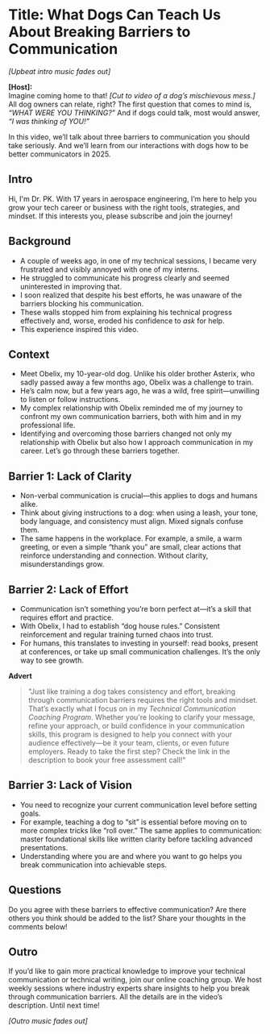 # Title: What Dogs Can Teach Us About Breaking Barriers to Communication

*[Upbeat intro music fades out]*  

**[Host]:**  
Imagine coming home to that! *[Cut to video of a dog’s mischievous mess.]* All dog owners can relate, right? The first question that comes to mind is, *“WHAT WERE YOU THINKING?”* And if dogs could talk, most would answer, *“I was thinking of YOU!”*  

In this video, we’ll talk about three barriers to communication you should take seriously. And we’ll learn from our interactions with dogs how to be better communicators in 2025.  

## Intro  
Hi, I'm Dr. PK. With 17 years in aerospace engineering, I’m here to help you grow your tech career or business with the right tools, strategies, and mindset. If this interests you, please subscribe and join the journey!  

## Background  
- A couple of weeks ago, in one of my technical sessions, I became very frustrated and visibly annoyed with one of my interns.  
- He struggled to communicate his progress clearly and seemed uninterested in improving that.  
- I soon realized that despite his best efforts, he was unaware of the barriers blocking his communication.  
- These walls stopped him from explaining his technical progress effectively and, worse, eroded his confidence to *ask* for help.  
- This experience inspired this video.  

## Context  
- Meet Obelix, my 10-year-old dog. Unlike his older brother Asterix, who sadly passed away a few months ago, Obelix was a challenge to train.  
- He’s calm now, but a few years ago, he was a wild, free spirit—unwilling to listen or follow instructions.  
- My complex relationship with Obelix reminded me of my journey to confront my own communication barriers, both with him and in my professional life.  
- Identifying and overcoming those barriers changed not only my relationship with Obelix but also how I approach communication in my career. Let’s go through these barriers together.  

## Barrier 1: Lack of Clarity  
- Non-verbal communication is crucial—this applies to dogs and humans alike.  
- Think about giving instructions to a dog: when using a leash, your tone, body language, and consistency must align. Mixed signals confuse them.  
- The same happens in the workplace. For example, a smile, a warm greeting, or even a simple “thank you” are small, clear actions that reinforce understanding and connection. Without clarity, misunderstandings grow.  

## Barrier 2: Lack of Effort  
- Communication isn’t something you’re born perfect at—it’s a skill that requires effort and practice.  
- With Obelix, I had to establish “dog house rules.” Consistent reinforcement and regular training turned chaos into trust.  
- For humans, this translates to investing in yourself: read books, present at conferences, or take up small communication challenges. It’s the only way to see growth.  

**Advert**  
> "Just like training a dog takes consistency and effort, breaking through communication barriers requires the right tools and mindset. That’s exactly what I focus on in my *Technical Communication Coaching Program*. Whether you're looking to clarify your message, refine your approach, or build confidence in your communication skills, this program is designed to help you connect with your audience effectively—be it your team, clients, or even future employers. Ready to take the first step? Check the link in the description to book your free assessment call!"

## Barrier 3: Lack of Vision  
- You need to recognize your current communication level before setting goals.  
- For example, teaching a dog to “sit” is essential before moving on to more complex tricks like “roll over.” The same applies to communication: master foundational skills like written clarity before tackling advanced presentations.  
- Understanding where you are and where you want to go helps you break communication into achievable steps.  

## Questions  
Do you agree with these barriers to effective communication? Are there others you think should be added to the list? Share your thoughts in the comments below!  

## Outro  
If you’d like to gain more practical knowledge to improve your technical communication or technical writing, join our online coaching group. We host weekly sessions where industry experts share insights to help you break through communication barriers. All the details are in the video’s description. Until next time!  

*[Outro music fades out]*  
